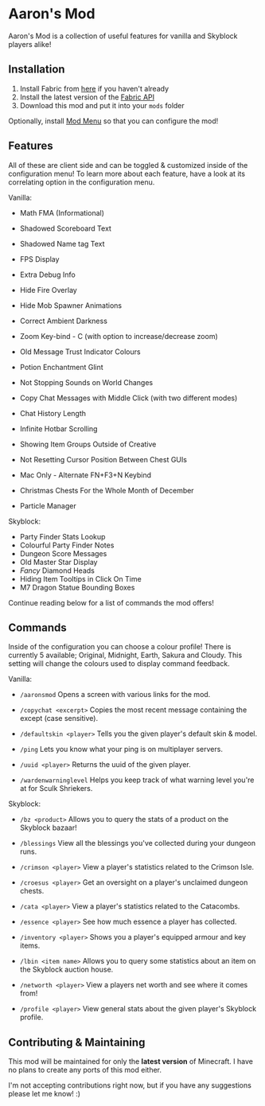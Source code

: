 # Aaron's Mod
Aaron's Mod is a collection of useful features for vanilla and Skyblock players alike!

## Installation
1. Install Fabric from [here](https://fabricmc.net/use/installer/) if you haven't already
2. Install the latest version of the [Fabric API](https://modrinth.com/mod/fabric-api)
3. Download this mod and put it into your `mods` folder

Optionally, install [Mod Menu](https://modrinth.com/mod/modmenu) so that you can configure the mod!

## Features
All of these are client side and can be toggled & customized inside of the configuration menu! To learn more about each feature, have a look at its correlating option in the configuration menu.

Vanilla:

* Math FMA (Informational)
* Shadowed Scoreboard Text
* Shadowed Name tag Text
* FPS Display
* Extra Debug Info
* Hide Fire Overlay
* Hide Mob Spawner Animations
* Correct Ambient Darkness
* Zoom Key-bind - C (with option to increase/decrease zoom)
* Old Message Trust Indicator Colours
* Potion Enchantment Glint
* Not Stopping Sounds on World Changes
* Copy Chat Messages with Middle Click (with two different modes)
* Chat History Length
* Infinite Hotbar Scrolling
* Showing Item Groups Outside of Creative
* Not Resetting Cursor Position Between Chest GUIs
* Mac Only - Alternate FN+F3+N Keybind
* Christmas Chests For the Whole Month of December

* Particle Manager

Skyblock:

* Party Finder Stats Lookup
* Colourful Party Finder Notes
* Dungeon Score Messages
* Old Master Star Display
* *Fancy* Diamond Heads
* Hiding Item Tooltips in Click On Time
* M7 Dragon Statue Bounding Boxes

Continue reading below for a list of commands the mod offers!

## Commands
Inside of the configuration you can choose a colour profile! There is currently 5 available; Original, Midnight, Earth, Sakura and Cloudy. This setting will change the colours used to display command feedback.

Vanilla:

* `/aaronsmod` Opens a screen with various links for the mod.

* `/copychat <excerpt>` Copies the most recent message containing the except (case sensitive).

* `/defaultskin <player>` Tells you the given player's default skin & model.

* `/ping` Lets you know what your ping is on multiplayer servers.

* `/uuid <player>` Returns the uuid of the given player.

* `/wardenwarninglevel` Helps you keep track of what warning level you're at for Sculk Shriekers.

Skyblock:

* `/bz <product>` Allows you to query the stats of a product on the Skyblock bazaar!

* `/blessings` View all the blessings you've collected during your dungeon runs.

* `/crimson <player>` View a player's statistics related to the Crimson Isle.

* `/croesus <player>` Get an oversight on a player's unclaimed dungeon chests.

* `/cata <player>` View a player's statistics related to the Catacombs.

* `/essence <player>` See how much essence a player has collected.

* `/inventory <player>` Shows you a player's equipped armour and key items.

* `/lbin <item name>` Allows you to query some statistics about an item on the Skyblock auction house.

* `/networth <player>` View a players net worth and see where it comes from!

* `/profile <player>` View general stats about the given player's Skyblock profile.

## Contributing & Maintaining
This mod will be maintained for only the **latest version** of Minecraft.  I have no plans to create any ports of this mod either.

I'm not accepting contributions right now, but if you have any suggestions please let me know! :)